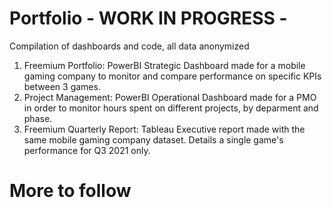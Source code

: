 # Portfolio - WORK IN PROGRESS - 
Compilation of dashboards and code, all data anonymized 

1. Freemium Portfolio: PowerBI Strategic Dashboard made for a mobile gaming company to monitor and compare performance on specific KPIs between 3 games.
2. Project Management: PowerBI Operational Dashboard made for a PMO in order to monitor hours spent on different projects, by deparment and phase.
3. Freemium Quarterly Report: Tableau Executive report made with the same mobile gaming company dataset. Details a single game's performance for Q3 2021 only.

# More to follow
